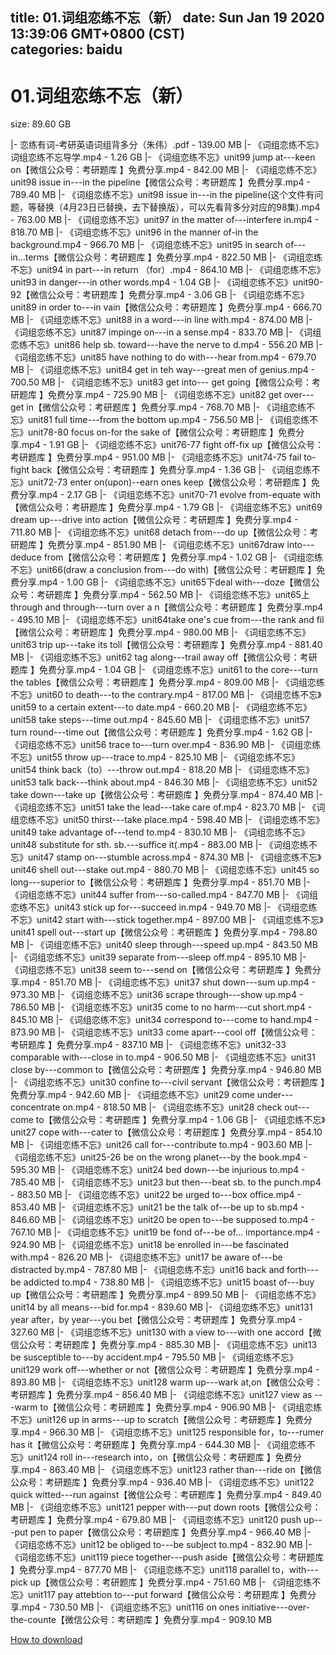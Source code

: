 
title: 01.词组恋练不忘（新）
date: Sun Jan 19 2020 13:39:06 GMT+0800 (CST)    
categories: baidu
---

# 01.词组恋练不忘（新）
size: 89.60 GB
 
 
|- 恋练有词-考研英语词组背多分（朱伟）.pdf - 139.00 MB
|- 《词组恋练不忘》词组恋练不忘导学.mp4 - 1.26 GB
|- 《词组恋练不忘》unit99 jump at---keen on【微信公众号：考研题库 】免费分享.mp4 - 842.00 MB
|- 《词组恋练不忘》unit98 issue in---in the pipeline【微信公众号：考研题库 】免费分享.mp4 - 789.40 MB
|- 《词组恋练不忘》unit98 issue in---in the pipeline(这个文件有问题，等替换（4月23日已替换，去下替换版），可以先看背多分对应的98集).mp4 - 763.00 MB
|- 《词组恋练不忘》unit97 in the matter of---interfere in.mp4 - 818.70 MB
|- 《词组恋练不忘》unit96 in the manner of-in the background.mp4 - 966.70 MB
|- 《词组恋练不忘》unit95 in search of---in...terms【微信公众号：考研题库 】免费分享.mp4 - 822.50 MB
|- 《词组恋练不忘》unit94 in part---in return （for）.mp4 - 864.10 MB
|- 《词组恋练不忘》unit93 in danger---in other words.mp4 - 1.04 GB
|- 《词组恋练不忘》unit90-92【微信公众号：考研题库 】免费分享.mp4 - 3.06 GB
|- 《词组恋练不忘》unit89 in order to---in vain【微信公众号：考研题库 】免费分享.mp4 - 666.70 MB
|- 《词组恋练不忘》unit88 in a word---in line with.mp4 - 874.00 MB
|- 《词组恋练不忘》unit87 impinge on---in a sense.mp4 - 833.70 MB
|- 《词组恋练不忘》unit86 help sb. toward---have the nerve to d.mp4 - 556.20 MB
|- 《词组恋练不忘》unit85 have nothing to do with---hear from.mp4 - 679.70 MB
|- 《词组恋练不忘》unit84 get in teh way---great men of genius.mp4 - 700.50 MB
|- 《词组恋练不忘》unit83 get into--- get going【微信公众号：考研题库 】免费分享.mp4 - 725.90 MB
|- 《词组恋练不忘》unit82 get over---get in【微信公众号：考研题库 】免费分享.mp4 - 768.70 MB
|- 《词组恋练不忘》unit81 full time---from the bottom up.mp4 - 756.50 MB
|- 《词组恋练不忘》unit78-80 focus on-for the sake of【微信公众号：考研题库 】免费分享.mp4 - 1.91 GB
|- 《词组恋练不忘》unit76-77 fight off-fix up【微信公众号：考研题库 】免费分享.mp4 - 951.00 MB
|- 《词组恋练不忘》unit74-75 fail to-fight back【微信公众号：考研题库 】免费分享.mp4 - 1.36 GB
|- 《词组恋练不忘》unit72-73 enter on(upon)--earn ones keep【微信公众号：考研题库 】免费分享.mp4 - 2.17 GB
|- 《词组恋练不忘》unit70-71 evolve from-equate with【微信公众号：考研题库 】免费分享.mp4 - 1.79 GB
|- 《词组恋练不忘》unit69 dream up---drive into action【微信公众号：考研题库 】免费分享.mp4 - 711.80 MB
|- 《词组恋练不忘》unit68 detach from---do up【微信公众号：考研题库 】免费分享.mp4 - 851.90 MB
|- 《词组恋练不忘》unit67draw into---deduce from【微信公众号：考研题库 】免费分享.mp4 - 1.02 GB
|- 《词组恋练不忘》unit66(draw a conclusion from---do with)【微信公众号：考研题库 】免费分享.mp4 - 1.00 GB
|- 《词组恋练不忘》unit65下deal with---doze【微信公众号：考研题库 】免费分享.mp4 - 562.50 MB
|- 《词组恋练不忘》unit65上 through and through---turn over a n【微信公众号：考研题库 】免费分享.mp4 - 495.10 MB
|- 《词组恋练不忘》unit64take one's cue from---the rank and fil【微信公众号：考研题库 】免费分享.mp4 - 980.00 MB
|- 《词组恋练不忘》unit63 trip  up---take its toll【微信公众号：考研题库 】免费分享.mp4 - 881.40 MB
|- 《词组恋练不忘》unit62 tag along---trail away off【微信公众号：考研题库 】免费分享.mp4 - 1.04 GB
|- 《词组恋练不忘》unit61 to the core---turn the tables【微信公众号：考研题库 】免费分享.mp4 - 809.00 MB
|- 《词组恋练不忘》unit60 to death---to the contrary.mp4 - 817.00 MB
|- 《词组恋练不忘》unit59 to a certain extent---to date.mp4 - 660.20 MB
|- 《词组恋练不忘》unit58 take steps---time out.mp4 - 845.60 MB
|- 《词组恋练不忘》unit57 turn round---time out【微信公众号：考研题库 】免费分享.mp4 - 1.62 GB
|- 《词组恋练不忘》unit56 trace to---turn over.mp4 - 836.90 MB
|- 《词组恋练不忘》unit55 throw up---trace to.mp4 - 825.10 MB
|- 《词组恋练不忘》unit54 think back（to）---throw out.mp4 - 818.20 MB
|- 《词组恋练不忘》unit53 talk back---think about.mp4 - 846.30 MB
|- 《词组恋练不忘》unit52 take down---take up【微信公众号：考研题库 】免费分享.mp4 - 874.40 MB
|- 《词组恋练不忘》unit51 take the lead---take care of.mp4 - 823.70 MB
|- 《词组恋练不忘》unit50 thirst---take place.mp4 - 598.40 MB
|- 《词组恋练不忘》unit49 take advantage of---tend to.mp4 - 830.10 MB
|- 《词组恋练不忘》unit48 substitute for sth. sb.---suffice it(.mp4 - 883.00 MB
|- 《词组恋练不忘》unit47 stamp on---stumble across.mp4 - 874.30 MB
|- 《词组恋练不忘》unit46 shell out---stake out.mp4 - 880.70 MB
|- 《词组恋练不忘》unit45 so long---superior to【微信公众号：考研题库 】免费分享.mp4 - 851.70 MB
|- 《词组恋练不忘》unit44 suffer from---so-called.mp4 - 847.70 MB
|- 《词组恋练不忘》unit43 stick up for---succeed in.mp4 - 949.70 MB
|- 《词组恋练不忘》unit42 start with---stick together.mp4 - 897.00 MB
|- 《词组恋练不忘》unit41 spell out---start up【微信公众号：考研题库 】免费分享.mp4 - 798.80 MB
|- 《词组恋练不忘》unit40 sleep through---speed  up.mp4 - 843.50 MB
|- 《词组恋练不忘》unit39 separate from---sleep off.mp4 - 895.10 MB
|- 《词组恋练不忘》unit38 seem to---send on【微信公众号：考研题库 】免费分享.mp4 - 851.70 MB
|- 《词组恋练不忘》unit37 shut down---sum up.mp4 - 973.30 MB
|- 《词组恋练不忘》unit36 scrape through---show up.mp4 - 786.50 MB
|- 《词组恋练不忘》unit35 come to no harm---cut short.mp4 - 845.10 MB
|- 《词组恋练不忘》unit34 correspond to---come to hand.mp4 - 873.90 MB
|- 《词组恋练不忘》unit33 come apart---cool off【微信公众号：考研题库 】免费分享.mp4 - 837.10 MB
|- 《词组恋练不忘》unit32-33 comparable with---close in to.mp4 - 906.50 MB
|- 《词组恋练不忘》unit31 close by---common to【微信公众号：考研题库 】免费分享.mp4 - 946.80 MB
|- 《词组恋练不忘》unit30 confine to---civil servant【微信公众号：考研题库 】免费分享.mp4 - 942.60 MB
|- 《词组恋练不忘》unit29 come under---concentrate on.mp4 - 818.50 MB
|- 《词组恋练不忘》unit28 check out---come to【微信公众号：考研题库 】免费分享.mp4 - 1.06 GB
|- 《词组恋练不忘》unit27 cope with---cater to【微信公众号：考研题库 】免费分享.mp4 - 854.10 MB
|- 《词组恋练不忘》unit26 call for---contribute to.mp4 - 903.60 MB
|- 《词组恋练不忘》unit25-26 be on the wrong planet---by the book.mp4 - 595.30 MB
|- 《词组恋练不忘》unit24 bed down---be injurious to.mp4 - 785.40 MB
|- 《词组恋练不忘》unit23 but then---beat sb. to the punch.mp4 - 883.50 MB
|- 《词组恋练不忘》unit22 be urged to---box office.mp4 - 853.40 MB
|- 《词组恋练不忘》unit21 be the talk of---be up to sb.mp4 - 846.60 MB
|- 《词组恋练不忘》unit20 be open to---be supposed to.mp4 - 767.10 MB
|- 《词组恋练不忘》unit19 be fond of---be of... importance.mp4 - 924.90 MB
|- 《词组恋练不忘》unit18 be enrolled in---be fascinated with.mp4 - 826.20 MB
|- 《词组恋练不忘》unit17 be aware of---be distracted by.mp4 - 787.80 MB
|- 《词组恋练不忘》unit16 back and forth---be addicted to.mp4 - 738.80 MB
|- 《词组恋练不忘》unit15 boast of---buy up【微信公众号：考研题库 】免费分享.mp4 - 899.50 MB
|- 《词组恋练不忘》unit14 by all means---bid for.mp4 - 839.60 MB
|- 《词组恋练不忘》unit131 year after，by year---you bet【微信公众号：考研题库 】免费分享.mp4 - 327.60 MB
|- 《词组恋练不忘》unit130 with a view to---with one accord【微信公众号：考研题库 】免费分享.mp4 - 885.30 MB
|- 《词组恋练不忘》unit13 be susceptible to---by accident.mp4 - 795.50 MB
|- 《词组恋练不忘》unit129 work off---whether or not【微信公众号：考研题库 】免费分享.mp4 - 893.80 MB
|- 《词组恋练不忘》unit128 warm up---wark at,on【微信公众号：考研题库 】免费分享.mp4 - 856.40 MB
|- 《词组恋练不忘》unit127 view as ---warm to【微信公众号：考研题库 】免费分享.mp4 - 906.90 MB
|- 《词组恋练不忘》unit126 up in arms---up to scratch【微信公众号：考研题库 】免费分享.mp4 - 966.30 MB
|- 《词组恋练不忘》unit125 responsible for，to---rumer has it【微信公众号：考研题库 】免费分享.mp4 - 644.30 MB
|- 《词组恋练不忘》unit124 roll in---research into，on【微信公众号：考研题库 】免费分享.mp4 - 863.40 MB
|- 《词组恋练不忘》unit123 rather than---ride on【微信公众号：考研题库 】免费分享.mp4 - 936.40 MB
|- 《词组恋练不忘》unit122 quick witted---run against【微信公众号：考研题库 】免费分享.mp4 - 849.40 MB
|- 《词组恋练不忘》unit121 pepper  with---put down roots【微信公众号：考研题库 】免费分享.mp4 - 679.80 MB
|- 《词组恋练不忘》unit120 push up---put pen to paper【微信公众号：考研题库 】免费分享.mp4 - 966.40 MB
|- 《词组恋练不忘》unit12 be obliged to---be subject to.mp4 - 832.90 MB
|- 《词组恋练不忘》unit119 piece together---push aside【微信公众号：考研题库 】免费分享.mp4 - 877.70 MB
|- 《词组恋练不忘》unit118 parallel to，with---pick up【微信公众号：考研题库 】免费分享.mp4 - 751.60 MB
|- 《词组恋练不忘》unit117 pay attebtion to---put forward【微信公众号：考研题库 】免费分享.mp4 - 730.50 MB
|- 《词组恋练不忘》unit116 on ones initiative---over-the-counte【微信公众号：考研题库 】免费分享.mp4 - 909.10 MB

[How to download](https://bpcam.bemobtrk.com/go/2ceec3aa-1ca2-46d6-b9ff-aaa5c184517c?jno=705)